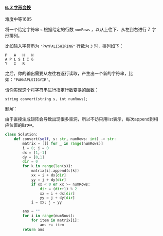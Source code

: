 #### [6. Z 字形变换](https://leetcode.cn/problems/zigzag-conversion/)

难度中等1685

将一个给定字符串 `s` 根据给定的行数 `numRows` ，以从上往下、从左到右进行 Z 字形排列。

比如输入字符串为 `"PAYPALISHIRING"` 行数为 `3` 时，排列如下：

```
P   A   H   N
A P L S I I G
Y   I   R
```

之后，你的输出需要从左往右逐行读取，产生出一个新的字符串，比如：`"PAHNAPLSIIGYIR"`。

请你实现这个将字符串进行指定行数变换的函数：

```
string convert(string s, int numRows);
```

题解：

由于直接生成矩阵会导致出现很多空洞，所以不妨只用list表示，每次append到相应位置的list中。

```python
class Solution:
    def convert(self, s: str, numRows: int) -> str:
        matrix = [[] for _ in range(numRows)]
        i = 0; j = 0
        dx = [1,-1]
        dy = [0,1]
        dir = 0
        for k in range(len(s)):
            matrix[i].append(s[k])
            xx = i + dx[dir]
            yy = j + dy[dir]
            if xx < 0 or xx >= numRows:
                dir = (dir+1) % 2
                xx = i + dx[dir]
                yy = j + dy[dir]
            i = xx; j = yy

        ans = ""
        for i in range(numRows):
            for item in matrix[i]:
                ans += item
        return ans

```

